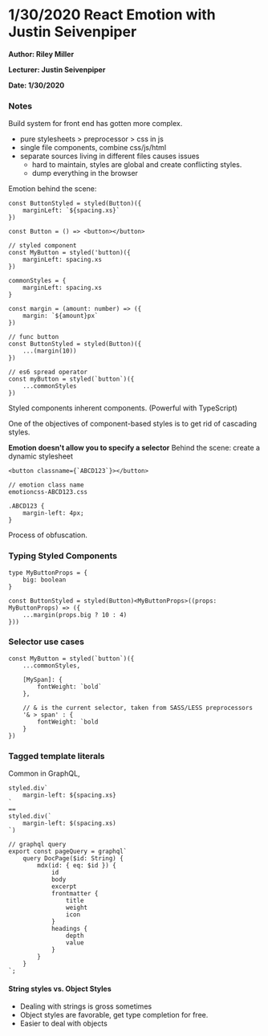 # 1/30/2020 React Emotion with Justin Seivenpiper

**Author: Riley Miller**

**Lecturer: Justin Seivenpiper**

**Date: 1/30/2020**

### Notes

Build system for front end has gotten more complex. 
- pure stylesheets > preprocessor > css in js
- single file components, combine css/js/html
- separate sources living in different files causes issues
    - hard to maintain, styles are global and create conflicting styles.
    - dump everything in the browser
    

Emotion behind the scene:
```
const ButtonStyled = styled(Button)({
    marginLeft: `${spacing.xs}`
})

const Button = () => <button></button>

// styled component
const MyButton = styled('button)({
    marginLeft: spacing.xs
})

commonStyles = {
    marginLeft: spacing.xs
}

const margin = (amount: number) => ({
    margin: `${amount}px`
})

// func button
const ButtonStyled = styled(Button)({
    ...(margin(10))
})

// es6 spread operator
const myButton = styled(`button`)({
    ...commonStyles
})
```

Styled components inherent components. (Powerful with TypeScript)

One of the objectives of component-based styles is to get rid of cascading styles.

**Emotion doesn't allow you to specify a selector**
Behind the scene: create a dynamic stylesheet

```
<button classname={`ABCD123`}></button>

// emotion class name
emotioncss-ABCD123.css

.ABCD123 {
    margin-left: 4px;
}
```
Process of obfuscation.

### Typing Styled Components
```
type MyButtonProps = {
    big: boolean
}

const ButtonStyled = styled(Button)<MyButtonProps>((props: MyButtonProps) => ({
    ...margin(props.big ? 10 : 4)
}))
```

### Selector use cases
```
const MyButton = styled(`button`)({
    ...commonStyles,

    [MySpan]: {
        fontWeight: `bold`
    },

    // & is the current selector, taken from SASS/LESS preprocessors
    '& > span' : {
        fontWeight: `bold
    }
})
```

### Tagged template literals
Common in GraphQL,

```
styled.div`
    margin-left: ${spacing.xs}
`
==
styled.div(`
    margin-left: $(spacing.xs)
`)

// graphql query
export const pageQuery = graphql`
    query DocPage($id: String) {
        mdx(id: { eq: $id }) {
            id
            body
            excerpt
            frontmatter {
                title
                weight
                icon
            }
            headings {
                depth
                value
            }
        }
    }
`;
```

#### String styles vs. Object Styles
- Dealing with strings is gross sometimes
- Object styles are favorable, get type completion for free.
- Easier to deal with objects


